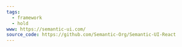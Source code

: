 ```yaml
---
tags:
  - framework
  - hold
www: https://semantic-ui.com/
source_code: https://github.com/Semantic-Org/Semantic-UI-React
---
```

